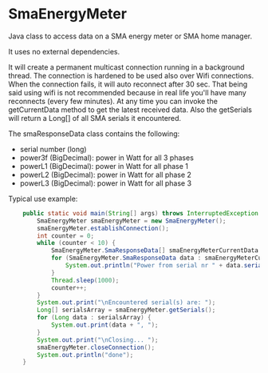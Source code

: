 # SmaEnergyMeter
Java class to access data on a SMA energy meter or SMA home manager.

It uses no external dependencies.

It will create a permanent multicast connection running in a background thread.
The connection is hardened to be used also over Wifi connections. When the connection fails, it will auto reconnect after 30 sec. That being said using wifi is not recommended because in real life you'll have many reconnects (every few minutes).
At any time you can invoke the getCurrentData method to get the latest received data.
Also the getSerials will return a Long[] of all SMA serials it encountered.

The smaResponseData class contains the following:
- serial number (long)
- power3f (BigDecimal): power in Watt for all 3 phases
- powerL1 (BigDecimal): power in Watt for all phase 1
- powerL2 (BigDecimal): power in Watt for all phase 2
- powerL3 (BigDecimal): power in Watt for all phase 3

Typical use example:

```java
    public static void main(String[] args) throws InterruptedException {
        SmaEnergyMeter smaEnergyMeter = new SmaEnergyMeter();
        smaEnergyMeter.establishConnection();
        int counter = 0;
        while (counter < 10) {
            SmaEnergyMeter.SmaResponseData[] smaEnergyMeterCurrentData = smaEnergyMeter.getCurrentData();
            for (SmaEnergyMeter.SmaResponseData data : smaEnergyMeterCurrentData) {
                System.out.println("Power from serial nr " + data.serial + " is " + data.power3f + " Watt");
            }
            Thread.sleep(1000);
            counter++;
        }
        System.out.print("\nEncountered serial(s) are: ");
        Long[] serialsArray = smaEnergyMeter.getSerials();
        for (Long data : serialsArray) {
            System.out.print(data + ", ");
        }
        System.out.print("\nClosing... ");
        smaEnergyMeter.closeConnection();
        System.out.println("done");
    }
```
